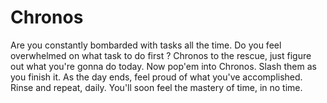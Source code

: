 # Chronos
Are you constantly bombarded with tasks all the time. Do you feel overwhelmed on what task to do first ? Chronos to the rescue, just figure out what you're gonna do today. Now pop'em into Chronos. Slash them as you finish it. As the day ends, feel proud of what you've accomplished. Rinse and repeat, daily.
You'll soon feel the mastery of time, in no time.

